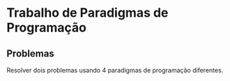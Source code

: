 # Trabalho de Paradigmas de Programação

## Problemas

Resolver dois problemas usando 4 paradigmas de programação diferentes.
 
